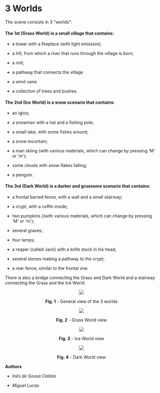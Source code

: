 # 3 Worlds


The scene consists in 3 "worlds":

#### The 1st (Grass World) is a small village that contains:

- a tower with a fireplace (with light emission);

- a hill, from which a river that runs through the village is born;

- a mill;

- a pathway that connects the village

- a wind vane:

- a collection of trees and bushes.

#### The 2nd (Ice World) is a snow scenario that contains: 

- an igloo;

- a snowman with a hat and a fishing pole;

- a small lake, with some fishes around;

- a snow mountain;

- a man skiing (with various materials, which can change by pressing 'M' or 'm');

- some clouds with snow flakes falling;

- a penguin.

#### The 3rd (Dark World) is a darker and gruesome scenario that contains:

- a frontal barred fence, with a wall and a small stairway;

- a crypt, with a coffin inside;

- two pumpkins ((with various materials, which can change by pressing 'M' or 'm');

- several graves;

- four lamps;

- a reaper (called Jack) with a knife stuck in his head;

- several stones making a pathway to the crypt;

- a rear fence, similar to the frontal one.


There is also a bridge connecting the Grass and Dark World and a stairway connecting the Grass and the Ice World.

<p align="center">
  <img src="https://github.com/inessousacaldas/laig16/blob/master/Project%201%20-%203%20Worlds/img1.jpg">
  <span class="caption">
  <p align="center"><b>Fig. 1</b> - General view of the 3 worlds</p>
        </span>
</p>

<p align="center">
  <img src="https://github.com/inessousacaldas/laig16/blob/master/Project%201%20-%203%20Worlds/img2.jpg">
  <span class="caption">
  <p align="center"><b>Fig. 2</b> - Grass World view</p>
        </span>
</p>

<p align="center">
  <img src="https://github.com/inessousacaldas/laig16/blob/master/Project%201%20-%203%20Worlds/img3.jpg">
  <span class="caption">
  <p align="center"><b>Fig. 3</b> - Ice World view</p>
        </span>
</p>

<p align="center">
  <img src="https://github.com/inessousacaldas/laig16/blob/master/Project%201%20-%203%20Worlds/img4.jpg">
  <span class="caption">
  <p align="center"><b>Fig. 4</b> - Dark World view</p>
        </span>
</p>

**Authors**

* *Inês de Sousa Caldas*

* *Miguel Lucas*

